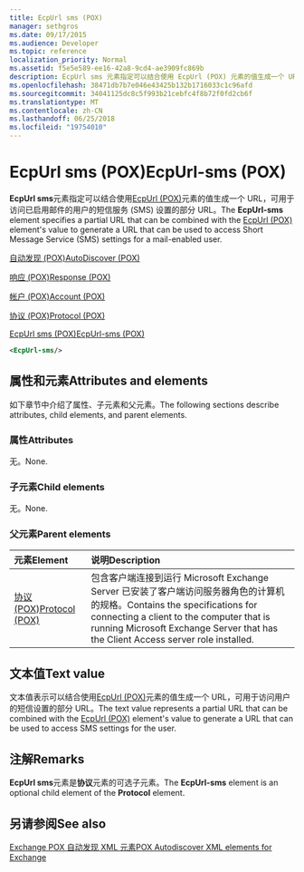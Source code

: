 ```yaml
---
title: EcpUrl sms (POX)
manager: sethgros
ms.date: 09/17/2015
ms.audience: Developer
ms.topic: reference
localization_priority: Normal
ms.assetid: f5e5e589-ee16-42a8-9cd4-ae3909fc869b
description: EcpUrl sms 元素指定可以结合使用 EcpUrl (POX) 元素的值生成一个 URL，可用于访问已启用邮件的用户的短信服务 (SMS) 设置的部分 URL。
ms.openlocfilehash: 38471db7b7e046e43425b132b1716033c1c96afd
ms.sourcegitcommit: 34041125dc8c5f993b21cebfc4f8b72f0fd2cb6f
ms.translationtype: MT
ms.contentlocale: zh-CN
ms.lasthandoff: 06/25/2018
ms.locfileid: "19754010"
---
```

# <a name="ecpurl-sms-pox"></a><span data-ttu-id="34bbd-103">EcpUrl sms (POX)</span><span class="sxs-lookup"><span data-stu-id="34bbd-103">EcpUrl-sms (POX)</span></span>

<span data-ttu-id="34bbd-104">**EcpUrl sms**元素指定可以结合使用[EcpUrl (POX)](ecpurl-pox.md)元素的值生成一个 URL，可用于访问已启用邮件的用户的短信服务 (SMS) 设置的部分 URL。</span><span class="sxs-lookup"><span data-stu-id="34bbd-104">The **EcpUrl-sms** element specifies a partial URL that can be combined with the [EcpUrl (POX)](ecpurl-pox.md) element's value to generate a URL that can be used to access Short Message Service (SMS) settings for a mail-enabled user.</span></span> 
  
[<span data-ttu-id="34bbd-105">自动发现 (POX)</span><span class="sxs-lookup"><span data-stu-id="34bbd-105">AutoDiscover (POX)</span></span>](autodiscover-pox.md)
  
[<span data-ttu-id="34bbd-106">响应 (POX)</span><span class="sxs-lookup"><span data-stu-id="34bbd-106">Response (POX)</span></span>](response-pox.md)
  
[<span data-ttu-id="34bbd-107">帐户 (POX)</span><span class="sxs-lookup"><span data-stu-id="34bbd-107">Account (POX)</span></span>](account-pox.md)
  
[<span data-ttu-id="34bbd-108">协议 (POX)</span><span class="sxs-lookup"><span data-stu-id="34bbd-108">Protocol (POX)</span></span>](protocol-pox.md)
  
[<span data-ttu-id="34bbd-109">EcpUrl sms (POX)</span><span class="sxs-lookup"><span data-stu-id="34bbd-109">EcpUrl-sms (POX)</span></span>](ecpurl-sms-pox.md)
  
```XML
<EcpUrl-sms/>
```

## <a name="attributes-and-elements"></a><span data-ttu-id="34bbd-110">属性和元素</span><span class="sxs-lookup"><span data-stu-id="34bbd-110">Attributes and elements</span></span>

<span data-ttu-id="34bbd-111">如下章节中介绍了属性、子元素和父元素。</span><span class="sxs-lookup"><span data-stu-id="34bbd-111">The following sections describe attributes, child elements, and parent elements.</span></span>
  
### <a name="attributes"></a><span data-ttu-id="34bbd-112">属性</span><span class="sxs-lookup"><span data-stu-id="34bbd-112">Attributes</span></span>

<span data-ttu-id="34bbd-113">无。</span><span class="sxs-lookup"><span data-stu-id="34bbd-113">None.</span></span>
  
### <a name="child-elements"></a><span data-ttu-id="34bbd-114">子元素</span><span class="sxs-lookup"><span data-stu-id="34bbd-114">Child elements</span></span>

<span data-ttu-id="34bbd-115">无。</span><span class="sxs-lookup"><span data-stu-id="34bbd-115">None.</span></span>
  
### <a name="parent-elements"></a><span data-ttu-id="34bbd-116">父元素</span><span class="sxs-lookup"><span data-stu-id="34bbd-116">Parent elements</span></span>

|<span data-ttu-id="34bbd-117">**元素**</span><span class="sxs-lookup"><span data-stu-id="34bbd-117">**Element**</span></span>|<span data-ttu-id="34bbd-118">**说明**</span><span class="sxs-lookup"><span data-stu-id="34bbd-118">**Description**</span></span>|
|:-----|:-----|
|[<span data-ttu-id="34bbd-119">协议 (POX)</span><span class="sxs-lookup"><span data-stu-id="34bbd-119">Protocol (POX)</span></span>](protocol-pox.md) <br/> |<span data-ttu-id="34bbd-120">包含客户端连接到运行 Microsoft Exchange Server 已安装了客户端访问服务器角色的计算机的规格。</span><span class="sxs-lookup"><span data-stu-id="34bbd-120">Contains the specifications for connecting a client to the computer that is running Microsoft Exchange Server that has the Client Access server role installed.</span></span>  <br/> |
   
## <a name="text-value"></a><span data-ttu-id="34bbd-121">文本值</span><span class="sxs-lookup"><span data-stu-id="34bbd-121">Text value</span></span>

<span data-ttu-id="34bbd-122">文本值表示可以结合使用[EcpUrl (POX)](ecpurl-pox.md)元素的值生成一个 URL，可用于访问用户的短信设置的部分 URL。</span><span class="sxs-lookup"><span data-stu-id="34bbd-122">The text value represents a partial URL that can be combined with the [EcpUrl (POX)](ecpurl-pox.md) element's value to generate a URL that can be used to access SMS settings for the user.</span></span> 
  
## <a name="remarks"></a><span data-ttu-id="34bbd-123">注解</span><span class="sxs-lookup"><span data-stu-id="34bbd-123">Remarks</span></span>

<span data-ttu-id="34bbd-124">**EcpUrl sms**元素是**协议**元素的可选子元素。</span><span class="sxs-lookup"><span data-stu-id="34bbd-124">The **EcpUrl-sms** element is an optional child element of the **Protocol** element.</span></span> 
  
## <a name="see-also"></a><span data-ttu-id="34bbd-125">另请参阅</span><span class="sxs-lookup"><span data-stu-id="34bbd-125">See also</span></span>



[<span data-ttu-id="34bbd-126">Exchange POX 自动发现 XML 元素</span><span class="sxs-lookup"><span data-stu-id="34bbd-126">POX Autodiscover XML elements for Exchange</span></span>](pox-autodiscover-xml-elements-for-exchange.md)

